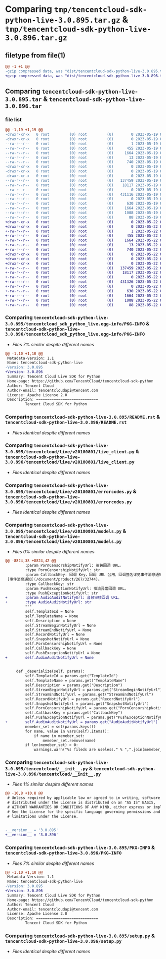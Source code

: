 # Comparing `tmp/tencentcloud-sdk-python-live-3.0.895.tar.gz` & `tmp/tencentcloud-sdk-python-live-3.0.896.tar.gz`

## filetype from file(1)

```diff
@@ -1 +1 @@
-gzip compressed data, was "dist/tencentcloud-sdk-python-live-3.0.895.tar", last modified: Fri May 19 02:54:31 2023, max compression
+gzip compressed data, was "dist/tencentcloud-sdk-python-live-3.0.896.tar", last modified: Mon May 22 00:26:45 2023, max compression
```

## Comparing `tencentcloud-sdk-python-live-3.0.895.tar` & `tencentcloud-sdk-python-live-3.0.896.tar`

### file list

```diff
@@ -1,19 +1,19 @@
-drwxr-xr-x   0 root         (0) root         (0)        0 2023-05-19 02:54:31.000000 tencentcloud-sdk-python-live-3.0.895/
-drwxr-xr-x   0 root         (0) root         (0)        0 2023-05-19 02:54:31.000000 tencentcloud-sdk-python-live-3.0.895/tencentcloud_sdk_python_live.egg-info/
--rw-r--r--   0 root         (0) root         (0)        1 2023-05-19 02:54:31.000000 tencentcloud-sdk-python-live-3.0.895/tencentcloud_sdk_python_live.egg-info/dependency_links.txt
--rw-r--r--   0 root         (0) root         (0)      455 2023-05-19 02:54:31.000000 tencentcloud-sdk-python-live-3.0.895/tencentcloud_sdk_python_live.egg-info/SOURCES.txt
--rw-r--r--   0 root         (0) root         (0)     1664 2023-05-19 02:54:31.000000 tencentcloud-sdk-python-live-3.0.895/tencentcloud_sdk_python_live.egg-info/PKG-INFO
--rw-r--r--   0 root         (0) root         (0)       13 2023-05-19 02:54:31.000000 tencentcloud-sdk-python-live-3.0.895/tencentcloud_sdk_python_live.egg-info/top_level.txt
--rw-r--r--   0 root         (0) root         (0)      740 2023-05-19 02:54:31.000000 tencentcloud-sdk-python-live-3.0.895/README.rst
-drwxr-xr-x   0 root         (0) root         (0)        0 2023-05-19 02:54:31.000000 tencentcloud-sdk-python-live-3.0.895/tencentcloud/
-drwxr-xr-x   0 root         (0) root         (0)        0 2023-05-19 02:54:31.000000 tencentcloud-sdk-python-live-3.0.895/tencentcloud/live/
-drwxr-xr-x   0 root         (0) root         (0)        0 2023-05-19 02:54:31.000000 tencentcloud-sdk-python-live-3.0.895/tencentcloud/live/v20180801/
--rw-r--r--   0 root         (0) root         (0)   137459 2023-05-19 02:54:31.000000 tencentcloud-sdk-python-live-3.0.895/tencentcloud/live/v20180801/live_client.py
--rw-r--r--   0 root         (0) root         (0)    18117 2023-05-19 02:54:31.000000 tencentcloud-sdk-python-live-3.0.895/tencentcloud/live/v20180801/errorcodes.py
--rw-r--r--   0 root         (0) root         (0)        0 2023-05-19 02:54:31.000000 tencentcloud-sdk-python-live-3.0.895/tencentcloud/live/v20180801/__init__.py
--rw-r--r--   0 root         (0) root         (0)   431116 2023-05-19 02:54:31.000000 tencentcloud-sdk-python-live-3.0.895/tencentcloud/live/v20180801/models.py
--rw-r--r--   0 root         (0) root         (0)        0 2023-05-19 02:54:31.000000 tencentcloud-sdk-python-live-3.0.895/tencentcloud/live/__init__.py
--rw-r--r--   0 root         (0) root         (0)      630 2023-05-19 02:54:31.000000 tencentcloud-sdk-python-live-3.0.895/tencentcloud/__init__.py
--rw-r--r--   0 root         (0) root         (0)     1664 2023-05-19 02:54:31.000000 tencentcloud-sdk-python-live-3.0.895/PKG-INFO
--rw-r--r--   0 root         (0) root         (0)     1008 2023-05-19 02:54:31.000000 tencentcloud-sdk-python-live-3.0.895/setup.py
--rw-r--r--   0 root         (0) root         (0)       88 2023-05-19 02:54:31.000000 tencentcloud-sdk-python-live-3.0.895/setup.cfg
+drwxr-xr-x   0 root         (0) root         (0)        0 2023-05-22 00:26:45.000000 tencentcloud-sdk-python-live-3.0.896/
+drwxr-xr-x   0 root         (0) root         (0)        0 2023-05-22 00:26:45.000000 tencentcloud-sdk-python-live-3.0.896/tencentcloud_sdk_python_live.egg-info/
+-rw-r--r--   0 root         (0) root         (0)        1 2023-05-22 00:26:45.000000 tencentcloud-sdk-python-live-3.0.896/tencentcloud_sdk_python_live.egg-info/dependency_links.txt
+-rw-r--r--   0 root         (0) root         (0)      455 2023-05-22 00:26:45.000000 tencentcloud-sdk-python-live-3.0.896/tencentcloud_sdk_python_live.egg-info/SOURCES.txt
+-rw-r--r--   0 root         (0) root         (0)     1664 2023-05-22 00:26:45.000000 tencentcloud-sdk-python-live-3.0.896/tencentcloud_sdk_python_live.egg-info/PKG-INFO
+-rw-r--r--   0 root         (0) root         (0)       13 2023-05-22 00:26:45.000000 tencentcloud-sdk-python-live-3.0.896/tencentcloud_sdk_python_live.egg-info/top_level.txt
+-rw-r--r--   0 root         (0) root         (0)      740 2023-05-22 00:26:45.000000 tencentcloud-sdk-python-live-3.0.896/README.rst
+drwxr-xr-x   0 root         (0) root         (0)        0 2023-05-22 00:26:45.000000 tencentcloud-sdk-python-live-3.0.896/tencentcloud/
+drwxr-xr-x   0 root         (0) root         (0)        0 2023-05-22 00:26:45.000000 tencentcloud-sdk-python-live-3.0.896/tencentcloud/live/
+drwxr-xr-x   0 root         (0) root         (0)        0 2023-05-22 00:26:45.000000 tencentcloud-sdk-python-live-3.0.896/tencentcloud/live/v20180801/
+-rw-r--r--   0 root         (0) root         (0)   137459 2023-05-22 00:26:45.000000 tencentcloud-sdk-python-live-3.0.896/tencentcloud/live/v20180801/live_client.py
+-rw-r--r--   0 root         (0) root         (0)    18117 2023-05-22 00:26:45.000000 tencentcloud-sdk-python-live-3.0.896/tencentcloud/live/v20180801/errorcodes.py
+-rw-r--r--   0 root         (0) root         (0)        0 2023-05-22 00:26:45.000000 tencentcloud-sdk-python-live-3.0.896/tencentcloud/live/v20180801/__init__.py
+-rw-r--r--   0 root         (0) root         (0)   431326 2023-05-22 00:26:45.000000 tencentcloud-sdk-python-live-3.0.896/tencentcloud/live/v20180801/models.py
+-rw-r--r--   0 root         (0) root         (0)        0 2023-05-22 00:26:45.000000 tencentcloud-sdk-python-live-3.0.896/tencentcloud/live/__init__.py
+-rw-r--r--   0 root         (0) root         (0)      630 2023-05-22 00:26:45.000000 tencentcloud-sdk-python-live-3.0.896/tencentcloud/__init__.py
+-rw-r--r--   0 root         (0) root         (0)     1664 2023-05-22 00:26:45.000000 tencentcloud-sdk-python-live-3.0.896/PKG-INFO
+-rw-r--r--   0 root         (0) root         (0)     1008 2023-05-22 00:26:45.000000 tencentcloud-sdk-python-live-3.0.896/setup.py
+-rw-r--r--   0 root         (0) root         (0)       88 2023-05-22 00:26:45.000000 tencentcloud-sdk-python-live-3.0.896/setup.cfg
```

### Comparing `tencentcloud-sdk-python-live-3.0.895/tencentcloud_sdk_python_live.egg-info/PKG-INFO` & `tencentcloud-sdk-python-live-3.0.896/tencentcloud_sdk_python_live.egg-info/PKG-INFO`

 * *Files 7% similar despite different names*

```diff
@@ -1,10 +1,10 @@
 Metadata-Version: 1.1
 Name: tencentcloud-sdk-python-live
-Version: 3.0.895
+Version: 3.0.896
 Summary: Tencent Cloud Live SDK for Python
 Home-page: https://github.com/TencentCloud/tencentcloud-sdk-python
 Author: Tencent Cloud
 Author-email: tencentcloudapi@tencent.com
 License: Apache License 2.0
 Description: ============================
         Tencent Cloud SDK for Python
```

### Comparing `tencentcloud-sdk-python-live-3.0.895/README.rst` & `tencentcloud-sdk-python-live-3.0.896/README.rst`

 * *Files identical despite different names*

### Comparing `tencentcloud-sdk-python-live-3.0.895/tencentcloud/live/v20180801/live_client.py` & `tencentcloud-sdk-python-live-3.0.896/tencentcloud/live/v20180801/live_client.py`

 * *Files identical despite different names*

### Comparing `tencentcloud-sdk-python-live-3.0.895/tencentcloud/live/v20180801/errorcodes.py` & `tencentcloud-sdk-python-live-3.0.896/tencentcloud/live/v20180801/errorcodes.py`

 * *Files identical despite different names*

### Comparing `tencentcloud-sdk-python-live-3.0.895/tencentcloud/live/v20180801/models.py` & `tencentcloud-sdk-python-live-3.0.896/tencentcloud/live/v20180801/models.py`

 * *Files 0% similar despite different names*

```diff
@@ -8824,38 +8824,42 @@
         :param PornCensorshipNotifyUrl: 鉴黄回调 URL。
         :type PornCensorshipNotifyUrl: str
         :param CallbackKey: 回调 Key，回调 URL 公用，回调签名详见事件消息通知文档。
 [事件消息通知](/document/product/267/32744)。
         :type CallbackKey: str
         :param PushExceptionNotifyUrl: 推流异常回调 URL。
         :type PushExceptionNotifyUrl: str
+        :param AudioAuditNotifyUrl: 音频审核回调 URL。
+        :type AudioAuditNotifyUrl: str
         """
         self.TemplateId = None
         self.TemplateName = None
         self.Description = None
         self.StreamBeginNotifyUrl = None
         self.StreamEndNotifyUrl = None
         self.RecordNotifyUrl = None
         self.SnapshotNotifyUrl = None
         self.PornCensorshipNotifyUrl = None
         self.CallbackKey = None
         self.PushExceptionNotifyUrl = None
+        self.AudioAuditNotifyUrl = None
 
 
     def _deserialize(self, params):
         self.TemplateId = params.get("TemplateId")
         self.TemplateName = params.get("TemplateName")
         self.Description = params.get("Description")
         self.StreamBeginNotifyUrl = params.get("StreamBeginNotifyUrl")
         self.StreamEndNotifyUrl = params.get("StreamEndNotifyUrl")
         self.RecordNotifyUrl = params.get("RecordNotifyUrl")
         self.SnapshotNotifyUrl = params.get("SnapshotNotifyUrl")
         self.PornCensorshipNotifyUrl = params.get("PornCensorshipNotifyUrl")
         self.CallbackKey = params.get("CallbackKey")
         self.PushExceptionNotifyUrl = params.get("PushExceptionNotifyUrl")
+        self.AudioAuditNotifyUrl = params.get("AudioAuditNotifyUrl")
         memeber_set = set(params.keys())
         for name, value in vars(self).items():
             if name in memeber_set:
                 memeber_set.remove(name)
         if len(memeber_set) > 0:
             warnings.warn("%s fileds are useless." % ",".join(memeber_set))
```

### Comparing `tencentcloud-sdk-python-live-3.0.895/tencentcloud/__init__.py` & `tencentcloud-sdk-python-live-3.0.896/tencentcloud/__init__.py`

 * *Files 1% similar despite different names*

```diff
@@ -10,8 +10,8 @@
 # Unless required by applicable law or agreed to in writing, software
 # distributed under the License is distributed on an "AS IS" BASIS,
 # WITHOUT WARRANTIES OR CONDITIONS OF ANY KIND, either express or implied.
 # See the License for the specific language governing permissions and
 # limitations under the License.
 
 
-__version__ = '3.0.895'
+__version__ = '3.0.896'
```

### Comparing `tencentcloud-sdk-python-live-3.0.895/PKG-INFO` & `tencentcloud-sdk-python-live-3.0.896/PKG-INFO`

 * *Files 7% similar despite different names*

```diff
@@ -1,10 +1,10 @@
 Metadata-Version: 1.1
 Name: tencentcloud-sdk-python-live
-Version: 3.0.895
+Version: 3.0.896
 Summary: Tencent Cloud Live SDK for Python
 Home-page: https://github.com/TencentCloud/tencentcloud-sdk-python
 Author: Tencent Cloud
 Author-email: tencentcloudapi@tencent.com
 License: Apache License 2.0
 Description: ============================
         Tencent Cloud SDK for Python
```

### Comparing `tencentcloud-sdk-python-live-3.0.895/setup.py` & `tencentcloud-sdk-python-live-3.0.896/setup.py`

 * *Files identical despite different names*

